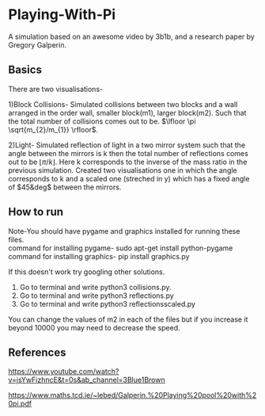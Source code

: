 # Playing-With-Pi

A simulation based on an awesome video by 3b1b, and a research paper by Gregory Galperin.

## Basics

There are two visualisations-

1)Block Collisions- Simulated collisions between two blocks and a wall arranged in the order wall, smaller block(m1),
larger block(m2). Such that the total number of collisions comes out to be.
$\lfloor \pi \sqrt{m_{2}/m_{1}} \rfloor$.

2)Light- Simulated reflection of light in a two mirror system such that the angle between the mirrors is
k then the total number of reflections comes out to be $\lfloor \pi /k \rfloor$. Here k corresponds to the inverse
of the mass ratio in the previous simulation. Created two visualisations one in which the angle corresponds to k and a
scaled one (streched in y) which has a fixed angle of $45&deg$ between the mirrors.

## How to run

Note-You should have pygame and graphics installed for running these files.
<br>command for installing pygame- sudo apt-get install python-pygame
<br>command for installing graphics- pip install graphics.py

If this doesn't work try googling other solutions.

1) Go to terminal and write python3 collisions.py.
2) Go to terminal and write python3 reflections.py
3) Go to terminal and write python3 reflectionsscaled.py

You can change the values of m2 in each of the files but if you increase it beyond 10000 you may need to decrease
the speed.


## References

https://www.youtube.com/watch?v=jsYwFizhncE&t=0s&ab_channel=3Blue1Brown

https://www.maths.tcd.ie/~lebed/Galperin.%20Playing%20pool%20with%20pi.pdf
